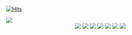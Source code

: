 
[![Hits](https://hits.seeyoufarm.com/api/count/incr/badge.svg?url=https%3A%2F%2Fgithub.com%2Fgjbae1212%2Fhit-counter&count_bg=%235F78E9&title_bg=%23000000&icon=github.svg&icon_color=%23FFFFFF&title=GIT+HUB&edge_flat=false)](https://hits.seeyoufarm.com)
 
 <a href="https://dev-lkh.tistory.com">
        <img src="https://img.shields.io/badge/Tistory-000000?style=for-the-flat&logo=Tistory&logoColor=white"> 
    </a>

<div align=center>
<img src="https://img.shields.io/badge/Java-007396?style=for-the-flat&logo=Java&logoColor=white"> 
<img src="https://img.shields.io/badge/Javascript-F7DF1E?style=flat&logo=javascript&logoColor=white"/>
<img src="https://img.shields.io/badge/Spring Boot-6DB33F?style=flat&logo=springboot&logoColor=white"/>
<img src="https://img.shields.io/badge/mysql-4479A1?style=for-the-flat&logo=mysql&logoColor=white"> 
<img src="https://img.shields.io/badge/Apachetomcat-F8DC75?style=flat&logo=apachetomcat&logoColor=white"/>
<img src="https://img.shields.io/badge/HTML5-E34F26?style=flat&logo=html5&logoColor=white"/>
 <img src="https://img.shields.io/badge/css3-1572B6?style=flat&logo=css3&logoColor=white"/>
</div>
